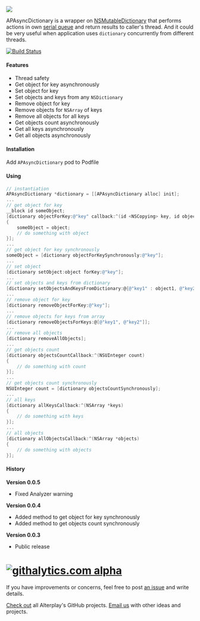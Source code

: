 <img src="https://dl.dropboxusercontent.com/u/2334198/APAsyncDictionary-git-teaser.png">

APAsyncDictionary is a wrapper on [NSMutableDictionary](https://developer.apple.com/library/mac/documentation/Cocoa/Reference/Foundation/Classes/NSMutableDictionary_Class/Reference/Reference.html) that performs actions in own [serial queue](https://developer.apple.com/library/ios/documentation/General/Conceptual/ConcurrencyProgrammingGuide/OperationQueues/OperationQueues.html) and return results to caller's thread. And it could be very useful when application uses `dictionary` concurrently from different threads.

[![Build Status](https://travis-ci.org/Alterplay/APAsyncDictionary.png?branch=master)](https://travis-ci.org/Alterplay/APAsyncDictionary)

#### Features
* Thread safety
* Get object for key asynchronously
* Set object for key
* Set objects and keys from any `NSDictionary`
* Remove object for key
* Remove objects for `NSArray` of keys
* Remove all objects for all keys
* Get objects count asynchronously
* Get all keys asynchronously
* Get all objects asynchronously

#### Installation
Add `APAsyncDictionary` pod to Podfile

#### Using

```objective-c
// instantiation
APAsyncDictionary *dictionary = [[APAsyncDictionary alloc] init];
...
// get object for key
__block id someObject;
[dictionary objectForKey:@"key" callback:^(id <NSCopying> key, id object)
{
    someObject = object;
    // do something with object
}];
...
// get object for key synchronously
someObject = [dictionary objectForKeySynchronously:@"key"];
...
// set object
[dictionary setObject:object forKey:@"key"];
...
// set objects and keys from dictionary
[dictionary setObjectsAndKeysFromDictionary:@{@"key1" : object1, @"key2" : object2}];
...
// remove object for key
[dictionary removeObjectForKey:@"key"];
...
// remove objects for keys from array
[dictionary removeObjectsForKeys:@[@"key1", @"key2"]];
...
// remove all objects
[dictionary removeAllObjects];
...
// get objects count
[dictionary objectsCountCallback:^(NSUInteger count)
{
    // do something with count    
}];
...
// get objects count synchronously
NSUInteger count = [dictionary objectsCountSynchronously];
...
// all keys
[dictionary allKeysCallback:^(NSArray *keys)
{
    // do something with keys
}];
...
// all objects
[dictionary allObjectsCallback:^(NSArray *objects)
{
    // do something with objects
}];
```

#### History

**Version 0.0.5**
* Fixed Analyzer warning

**Version 0.0.4**
* Added method to get object for key synchronously
* Added method to get objects count synchronously

**Version 0.0.3**
* Public release

[![githalytics.com alpha](https://cruel-carlota.pagodabox.com/6766cbe79673060fa2c0ec4291519ad0 "githalytics.com")](http://githalytics.com/Alterplay/APAsyncDictionary)
======================
If you have improvements or concerns, feel free to post [an issue](https://github.com/Alterplay/APAsyncDictionary/issues) and write details.

[Check out](https://github.com/Alterplay) all Alterplay's GitHub projects.
[Email us](mailto:hello@alterplay.com?subject=From%20GitHub%20APAsyncDictionary) with other ideas and projects.

